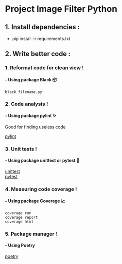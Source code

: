 # Project Image Filter Python
## 1. Install dependencies :

- pip install -r requirements.txt

## 2. Write better code :

### 1. Reformat code for clean view !

#### - Using package Black 📦
```
black filename.py
```

### 2. Code analysis !
#### - Using package pylint ✨
Good for finding useless code

[pylint](https://pylint.org/#install)

### 3. Unit tests !
#### - Using package unittest or pytest 🧪
[unittest](https://docs.python.org/3/library/unittest.html)\
[pytest](https://docs.pytest.org/en/7.2.x/)
### 4. Measuring code coverage !
#### - Using package Coverage 📈
```
coverage run
coverage report
coverage html
```
### 5. Package manager !
#### - Using Poetry
[poetry](https://python-poetry.org/docs/)
